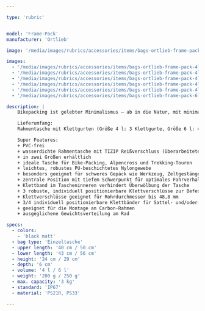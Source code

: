 ```yaml
---

type: 'rubric'


model: 'Frame-Pack'
manufacturer: 'Ortlieb'

image: '/media/images/rubrics/accessories/items/bags-ortlieb-frame-pack-4l_01.jpg'

images:
  - '/media/images/rubrics/accessories/items/bags-ortlieb-frame-pack-4l_02.jpg'
  - '/media/images/rubrics/accessories/items/bags-ortlieb-frame-pack-4l_03.jpg'
  - '/media/images/rubrics/accessories/items/bags-ortlieb-frame-pack-4l_04.jpg'
  - '/media/images/rubrics/accessories/items/bags-ortlieb-frame-pack-4l_05.jpg'
  - '/media/images/rubrics/accessories/items/bags-ortlieb-frame-pack-4l_06.jpg'
  - '/media/images/rubrics/accessories/items/bags-ortlieb-frame-pack-6l_01.jpg'

description: |
    Bikepacking ist gelebter Minimalismus – ab in die Natur, mit minimalem Gepäck – für eine Übernachtung oder gleich für mehrere Tage! Mit dem Ortlieb Frame-Pack holst du selbst aus dem Rahmendreieck noch wertvollen Stauraum heraus. Dank des niedrigen Schwerpunkts nah am Fahrrad ist das Frame-Pack der ideale Aufbewahrungsort für schwerere Ausrüstungsgegenstände wie Werkzeug, Campingkocher oder Proviant. Das bewährte, wasserdichte Nylongewebe sorgt in Verbindung mit dem wasserdichten Tizip Reißverschluss (überarbeitete Version) dafür, dass der Inhalt selbst bei widrigsten Bedingungen absolut trocken bleibt. Die Montage ist denkbar einfach und erfolgt mit robusten, haftstarken Klettverschlüssen an der oberen Rahmenstange und seitlichen, variablen Straps um das Sattel- bzw. Unterrohr. Das Frame-Pack ist in den Größen 4 und 6 l erhältlich – je nach Größe deines Rahmendreiecks.

    Lieferumfang:
    Rahmentasche mit Klettgurten (Größe 4 l: 3 Klettgurte, Größe 6 l: 4 Klettgurte)

    Super Features:
    + PVC-frei
    + wasserdichte Rahmentasche mit TIZIP Reißverschluss (überarbeitete Version)
    + in zwei Größen erhältlich
    + ideale Tasche für Bike-Packing, Alpencross und Trekking-Touren
    + leichtes, robustes PU-beschichtetes Nylongewebe
    + besonders geeignet für schweres Gepäck wie Werkzeug, Zeltgestänge und Nahrungsvorräte
    + zentrale Position mit tiefem Schwerpunkt für optimales Fahrverhalten
    + Klettband im Tascheninneren verhindert Überwölbung der Tasche
    + 3 robuste, individuell positionierbare Klettverschlüsse zur Befestigung am Oberrohr
    + Klettverschlüsse geeignet für Rohrdurchmesser bis 48,8 mm
    + 3/4 individuell positionierbare Klettbänder für Sattel- und/oder Unterrohr
    + geeignet für die Montage an Carbon-Rahmen
    + ausgeglichene Gewichtsverteilung am Rad

specs:
  - colors: 
    - 'black matt'
  - bag type: 'Einzeltasche'
  - upper length: '40 cm / 50 cm'
  - lower length: '43 cm / 56 cm'
  - height: '24 cm / 29 cm'
  - depth: '6 cm'
  - volume: '4 l / 6 l'
  - weight: '200 g / 250 g'
  - max. capacity: '3 kg'
  - standard: 'IP67'
  - material: 'PS21R, PS33'

---
```

